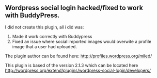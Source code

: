 Wordpress social login hacked/fixed to work with BuddyPress.
------------------------------------------------------------

I did not create this plugin, all i did was:

1) Made it work correctly with Buddypress
2) Fixed an issue where social imported images would overwite a profile image that a user had uploaded.

The plugin author can be found here: 
http://profiles.wordpress.org/miled/

This plugin is based of the version 2.1.3 which can be located here
http://wordpress.org/extend/plugins/wordpress-social-login/developers/
